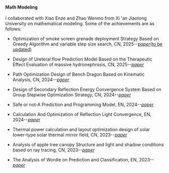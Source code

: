 #### Math Modeling
I collaborated with Xiao Enze and Zhao Wenmo from Xi 'an Jiaotong University on mathematical modeling. Some of the achievements are as follows:

- Optimization of smoke screen grenade deployment Strategy Based on Greedy Algorithm and variable step size search, CN, 2025--[_paper_(to be updated)]()

- Design of Ureteral flow Prediction Model Based on the Therapeutic Effect Evaluation of massive hydronephrosis, CN, 2025--[_paper_](./MathModeling/基于巨大肾积水治疗疗效评估的输尿管流量预测模型设计.pdf)

- Path Optimization Design of Bench Dragon Based on Kinematic Analysis, CN, 2024--[_paper_](./MathModeling/基于运动学分析的板凳龙路径优化设计.pdf)

- Design of Secondary Reflection Energy Convergence System Based on Group Stepwise Optimization Strategy, CN, 2024--[_paper_](./MathModeling/基于分组步进式优化策略的二次反射能量汇聚系统设计.pdf)

- Safe or not-A Prediction and Programming Model, EN, 2024--[_paper_](./MathModeling/Safeornot-APredictionandProgrammingModel.pdf)

- Calculation And Optimization of Reflection Light Convergence, EN, 2024--[_paper_](./MathModeling/CalculationAndOptimizationofReflectionLightConvergence.pdf)

- Thermal power calculation and layout optimization design of solar tower-type solar thermal mirror field, CN, 2023--[_paper_](./MathModeling/太阳能塔式光热镜场的热功率计算及布局优化设计.pdf)

- Analysis of apple tree canopy Structure and light and shadow conditions based on ray tracing, CN, 2023--[_paper_](./MathModeling/基于光线追踪的苹果树树冠结构与受光和阴影情况分析.pdf)

- The Analysis of Wordle on Prediction and Classification, EN, 2023--[_paper_](./MathModeling/TheAnalysisofWordleonPredictionandClassification.pdf)

